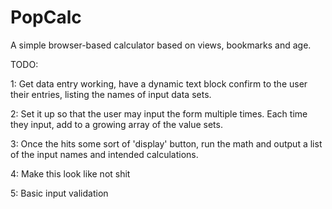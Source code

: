 # PopCalc
A simple browser-based calculator based on views, bookmarks and age.


TODO:

1: Get data entry working, have a dynamic text block confirm to the user their entries, listing the names of input data sets.

2: Set it up so that the user may input the form multiple times. Each time they input, add to a growing array of the value sets.

3: Once the hits some sort of 'display' button, run the math and output a list of the input names and intended calculations.

4: Make this look like not shit

5: Basic input validation
